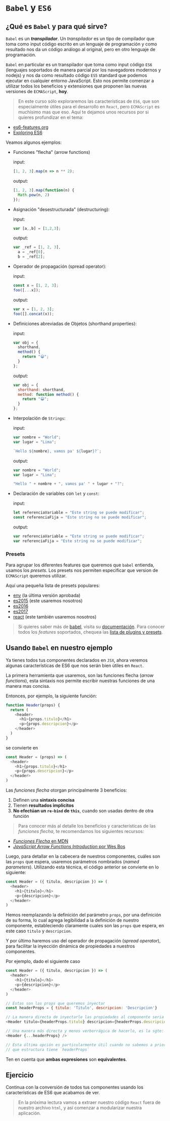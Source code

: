 # `Babel` y `ES6`

## ¿Qué es `Babel` y para qué sirve?

`Babel` es un ***transpilador***. Un *transpilador* es un tipo de compilador que toma como input código escrito en un lenguaje de programación y como resultado nos da un código análogo al original, pero en otro lenguaje de programación.

`Babel` en particular es un transpilador que toma como input código `ES6` (lenguajes soportados de manera parcial por los navegadores modernos y nodejs) y nos da como resultado código `ES5` standard que podemos ejecutar en cualquier entorno JavaScript. Esto nos permite comenzar a utilizar todos los beneficios y extensiones que proponen las nuevas versiones de `ECMAScript`, **hoy**.

> En este curso sólo exploraremos las características de `ES6`, que son especialmente útiles para el desarrollo en `React`, pero `ECMAScript` es muchísimo mas que eso. Aquí te dejamos unos recursos por si quieres profundizar en el tema:
- [es6-features.org](http://es6-features.org)
- [Exploring ES6](http://exploringjs.com/es6/index.html)


Veamos algunos ejemplos:

- Funciones "flecha" (arrow functions)

  input:
  ```javascript
  [1, 2, 3].map(n => n ** 2);
  ```
  output:
  ```javascript
  [1, 2, 3].map(function(n) {
    Math.pow(n, 2)
  });
  ```
- Asignación "desestructurada" (destructuring):

  input:
  ```javascript
  var [a,,b] = [1,2,3];
  ```
  output:
  ```javascript
  var _ref = [1, 2, 3],
    a = _ref[0],
    b = _ref[2];
  ```
  
- Operador de propagación (spread operator):

  input:
  ```javascript
  const x = [1, 2, 3];
  foo([...x]);
  ```
  output:
  ```javascript
  var x = [1, 2, 3];
  foo([].concat(x));
  ```
  
- Definiciones abreviadas de Objetos (shorthand properties):

  input:
  ```javascript
  var obj = {
    shorthand,
    method() {
      return "😀";
    }
  };
  ```
  output:
  ```javascript
  var obj = {
    shorthand: shorthand,
    method: function method() {
      return "😀";
    }
  };
  ```

- Interpolación de `Strings`:

  input:
  ```javascript
  var nombre = "World";
  var lugar = "Lima";

  `Hello ${nombre}, vamos pa' ${lugar}?`;
  ```
  output:
  ```javascript
  var nombre = "World";
  var lugar = "Lima";

  "Hello " + nombre + ", vamos pa' " + lugar + "?";
  ```

- Declaración de variables con `let` y `const`:

  input:
  ```javascript
  let referenciaVariable = "Este string se puede modificar";
  const referenciaFija = "Este string no se puede modificar";
  ```
  output:
  ```javascript
  var referenciaVariable = "Este string se puede modificar";
  var referenciaFija = "Este string no se puede modificar";
  ```

### Presets

Para agrupar los diferentes features que queremos que `babel` entienda, usamos los *presets*. Los presets nos permiten especificar que version de `ECMAScript` queremos utilizar.

Aquí una pequeña lista de presets populares:
- [env](http://babeljs.io/docs/plugins/preset-env/) (la última versión aprobada)
- [es2015](http://babeljs.io/docs/plugins/preset-2015/) (este usaremos nosotros)
- [es2016](http://babeljs.io/docs/plugins/preset-2016/)
- [es2017](http://babeljs.io/docs/plugins/preset-2017/)
- [react](http://babeljs.io/docs/plugins/preset-env/) (este también usaremos nosotros)

> Si quieres saber más de [babel](http://babeljs.io/), visita su [documentación](https://babeljs.io/docs/setup/). Para conocer todos los *features* soportados, chequea las [lista de plugins y presets](https://babeljs.io/docs/plugins/).

## Usando `Babel` en nuestro ejemplo

Ya tienes todos tus componentes declarados en `JSX`, ahora veremos algunas características de ES6 que nos serán bien útiles en `React`.

La primera herramienta que usaremos, son las funciones flecha (*arrow functions*), esta sintaxis nos permite escribir nuestras funciones de una manera mas concisa.

Entonces, por ejemplo, la siguiente función:
```javascript
function Header(props) {
  return (
    <header>
      <h1>{props.titulo}</h1>
      <p>{props.descripcion}</p>
    </header>
  )
}
```

se convierte en

```javascript
const Header = (props) => (
  <header>
    <h1>{props.titulo}</h1>
    <p>{props.descripcion}</p>
  </header>
)
```

Las *funciones flecha* otorgan principalmente 3 beneficios:
1. Definen una **sintaxis concisa**
2. Tienen **resultados implícitos**
3. **No efectúan un `re-bind` de `this`**, cuando son usadas dentro de otra función

> Para conocer más al detalle los beneficios y características de las *funciones flecha*, te recomendamos los siguientes recursos:
- [*Funciones Flecha* en MDN](https://developer.mozilla.org/es/docs/Web/JavaScript/Referencia/Funciones/Arrow_functions)
- [*JavaScript Arrow Functions Introduction* por Wes Bos](http://wesbos.com/arrow-functions/)

Luego, para detallar en la cabecera de nuestros componentes, cuáles son las `props` que espera, usaremos parámetros nombrados (*named parameters*). Utilizando esta técnica, el código anterior se convierte en lo siguiente:

```javascript
const Header = ({ titulo, descripcion }) => (
  <header>
    <h1>{titulo}</h1>
    <p>{descripcion}</p>
  </header>
)
```

Hemos reemplazando la definición del parámetro `props`, por una definición de su forma, lo cual agrega legibilidad a la definición de nuestro componente, estableciendo claramente cuales son las `props` que espera, en este caso `titulo` y `descripcion`.

Y por último haremos uso del operador de propagación (*spread operator*), para facilitar la inyección dinámica de propiedades a nuestros componentes.

Por ejemplo, dado el siguiente caso
```javascript
const Header = ({ titulo, descripcion }) => (
  <header>
    <h1>{titulo}</h1>
    <p>{descripcion}</p>
  </header>
)

// Estas son las props que queremos inyectar
const headerProps = { titulo: 'Titulo', descripcion: 'Descripcion'}

// La manera directa de inyectarle las propiedades al componente seria la sgte:
<Header titulo={headerProps.titulo} descripcion={headerProps.descripcion} />

// Una manera más directa y menos verborrágica de hacerlo, es la sgte:
<Header {...headerProps} />

// Esta última opción es particularmente útil cuando no sabemos a priori
// que estructura tiene `headerProps`
```

Ten en cuenta que **ambas expresiones** son **equivalentes**.

## Ejercicio

Continua con la conversión de todos tus componentes usando los características de ES6 que acabamos de ver.

> En la próxima lectura vamos a extraer nuestro código `React` fuera de nuestro archivo `html`, y así comenzar a modularizar nuestra aplicación.

